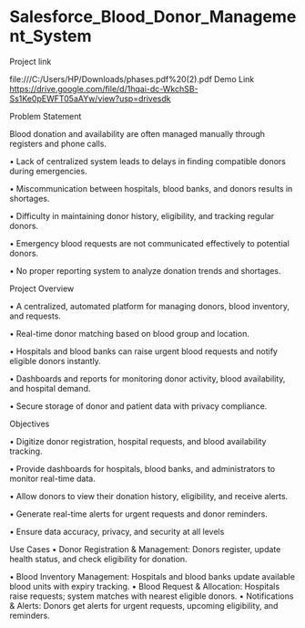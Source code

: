 # Salesforce_Blood_Donor_Management_System

Project link 

file:///C:/Users/HP/Downloads/phases.pdf%20(2).pdf
Demo Link 
https://drive.google.com/file/d/1hqai-dc-WkchSB-Ss1Ke0pEWFT05aAYw/view?usp=drivesdk

Problem Statement

Blood donation and availability are often managed manually through registers and phone calls.

• Lack of centralized system leads to delays in finding compatible donors during emergencies.

• Miscommunication between hospitals, blood banks, and donors results in shortages.

• Difficulty in maintaining donor history, eligibility, and tracking regular donors.

• Emergency blood requests are not communicated effectively to potential donors.

• No proper reporting system to analyze donation trends and shortages.
 
Project Overview

• A centralized, automated platform for managing donors, blood inventory, and requests.

• Real-time donor matching based on blood group and location.

• Hospitals and blood banks can raise urgent blood requests and notify eligible donors instantly.

• Dashboards and reports for monitoring donor activity, blood availability, and hospital demand.

• Secure storage of donor and patient data with privacy compliance.

Objectives

• Digitize donor registration, hospital requests, and blood availability tracking.

• Provide dashboards for hospitals, blood banks, and administrators to monitor real-time data.

• Allow donors to view their donation history, eligibility, and receive alerts.

• Generate real-time alerts for urgent requests and donor reminders.

• Ensure data accuracy, privacy, and security at all levels

Use Cases
• Donor Registration & Management: Donors register, update health status, and check eligibility for donation.


• Blood Inventory Management: Hospitals and blood banks update available blood units with expiry
tracking.
• Blood Request & Allocation: Hospitals raise requests; system matches with nearest eligible donors.
• Notifications & Alerts: Donors get alerts for urgent requests, upcoming eligibility, and reminders.
